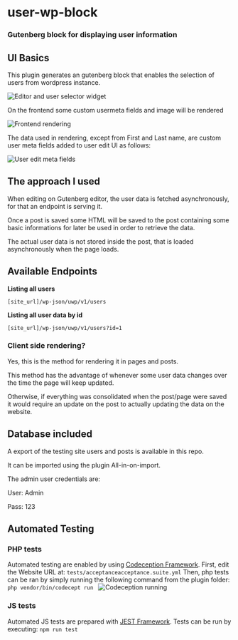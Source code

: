 # user-wp-block
### Gutenberg block for displaying user information

## UI Basics

This plugin generates an gutenberg block that enables the selection of users from wordpress instance.

![Editor and user selector widget](https://i.imgur.com/fG05JSA.png)


On the frontend some custom usermeta fields and image will be rendered

![Frontend rendering](https://i.imgur.com/ISwu1ca.png)


The data used in rendering, except from First and Last name, are custom user meta fields added to user edit UI as follows: 

![User edit meta fields](https://i.imgur.com/Lougm3W.png)


## The approach I used

When editing on Gutenberg editor, the user data is fetched asynchronously, for that an endpoint is serving it.

Once a post is saved some HTML will be saved to the post containing some basic informations for later be used in order to retrieve the data.

The actual user data is not stored inside the post, that is loaded asynchronously when the page loads.

## Available Endpoints

**Listing all users**

`[site_url]/wp-json/uwp/v1/users`

**Listing all user data by id**

`[site_url]/wp-json/uwp/v1/users?id=1`

### Client side rendering?
Yes, this is the method for rendering it in pages and posts.

This method has the advantage of whenever some user data changes over the time the page will keep updated.

Otherwise, if everything was consolidated when the post/page were saved it would require an update on the post to actually updating the data on the website.


## Database included
A export of the testing site users and posts is available in this repo.

It can be imported using the plugin All-in-on-import.

The admin user credentials are:

User: Admin

Pass: 123

## Automated Testing

### PHP tests
Automated testing are enabled by using [Codeception Framework](https://codeception.com/).
First, edit the Website URL at:
`tests/acceptanceacceptance.suite.yml`
Then, php tests can be ran by simply running the following command from the plugin folder:
`php vendor/bin/codecept run `
![Codeception running](https://i.imgur.com/lVY1j80.png)


### JS tests
Automated JS tests are prepared with [JEST Framework](https://jestjs.io/).
Tests can be run by executing:
`npm run test`


